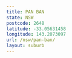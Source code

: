 ```yaml
---
title: PAN BAN
state: NSW
postcode: 2648
latitude: -33.05631458
longitude: 143.2073097
url: /nsw/pan-ban/
layout: suburb
---
```

